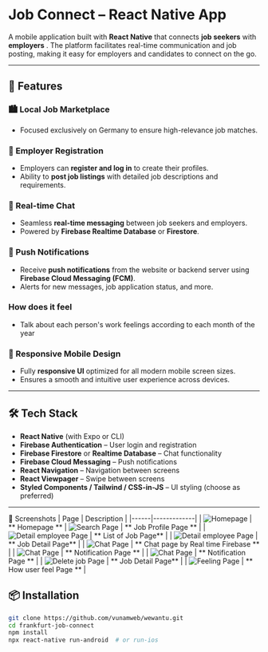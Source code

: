 # Job Connect – React Native App

A mobile application built with **React Native** that connects **job seekers** with **employers** . The platform facilitates real-time communication and job posting, making it easy for employers and candidates to connect on the go.

---

## 🚀 Features

### 🏙️ Local Job Marketplace
- Focused exclusively on Germany to ensure high-relevance job matches.

### 👤 Employer Registration
- Employers can **register and log in** to create their profiles.
- Ability to **post job listings** with detailed job descriptions and requirements.

### 💬 Real-time Chat
- Seamless **real-time messaging** between job seekers and employers.
- Powered by **Firebase Realtime Database** or **Firestore**.

### 🔔 Push Notifications
- Receive **push notifications** from the website or backend server using **Firebase Cloud Messaging (FCM)**.
- Alerts for new messages, job application status, and more.

### How does it feel
- Talk about each person's work feelings according to each month of the year

### 📱 Responsive Mobile Design
- Fully **responsive UI** optimized for all modern mobile screen sizes.
- Ensures a smooth and intuitive user experience across devices.

---

## 🛠️ Tech Stack

- **React Native** (with Expo or CLI)
- **Firebase Authentication** – User login and registration
- **Firebase Firestore** or **Realtime Database** – Chat functionality
- **Firebase Cloud Messaging** – Push notifications
- **React Navigation** – Navigation between screens
- **React Viewpager** – Swipe between screens
- **Styled Components / Tailwind / CSS-in-JS** – UI styling (choose as preferred)

---

📸 Screenshots
| Page | Description |
|------|-------------|
| ![Homepage](1.png) | ** Homepage **
| ![Search Page](2.png) | ** Job Profile Page ** |
| ![Detail employee Page](3.png) | ** List of Job Page** |
| ![Detail employee Page](4.png) | ** Job Detail Page** |
| ![Chat Page](5.png) | ** Chat page by Real time Firebase ** |
| ![Chat Page](6.png) | ** Notification Page ** |
| ![Chat Page](8.png) | ** Notification Page ** |
| ![Delete job Page](7.png) | ** Job Detail Page** |
| ![Feeling Page](9.png) | ** How user feel Page ** |


## 📦 Installation

```bash
git clone https://github.com/vunamweb/wewantu.git
cd frankfurt-job-connect
npm install
npx react-native run-android  # or run-ios
